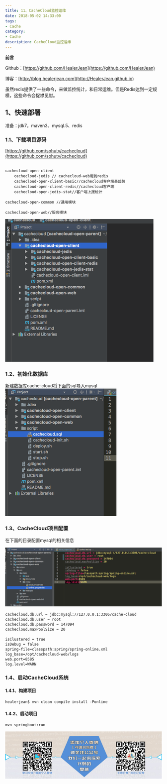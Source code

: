 ```yaml
---
title: 11、CacheCloud监控运维
date: 2018-05-02 14:33:00
tags: 
- Cache
category: 
- Cache
description: CacheCloud监控运维
---
```

**前言**     

 Github：[https://github.com/HealerJean](https://github.com/HealerJean)         

 博客：[http://blog.healerjean.com](http://HealerJean.github.io)           




虽然redis提供了一些命令，来做监控统计，和日常运维。但是Redis达到一定规模，这些命令会捉襟见肘。

## 1、快速部署

准备：jdk7，maven3、mysql.5、redis

### 1.1、下载项目源码
[https://github.com/sohutv/cachecloud](https://github.com/sohutv/cachecloud)


```

cachecloud-open-client
	cachecloud-jedis // cachecloud-web用到redis
	cachecloud-open-client-basic//cachecloud客户端基础包
	cachecloud-open-client-redis//cachecloud客户端
	cachecloud-open-jedis-stat//客户端上报统计

cachecloud-open-common //通用模块

cachecloud-open-web//服务模块

```


![WX20180501-151553](https://raw.githubusercontent.com/HealerJean/HealerJean.github.io/master/blogImages/WX20180501-151553.png)


### 1.2、初始化数据库

新建数据库cache-cloud将下面的sql导入mysql
![WX20180501-154830](https://raw.githubusercontent.com/HealerJean/HealerJean.github.io/master/blogImages/WX20180501-154830.png)


### 1.3、CacheCloud项目配置
在下面的目录配置mysql的相关信息

![WX20180501-154930](https://raw.githubusercontent.com/HealerJean/HealerJean.github.io/master/blogImages/WX20180501-154930.png)


```
cachecloud.db.url = jdbc:mysql://127.0.0.1:3306/cache-cloud
cachecloud.db.user = root
cachecloud.db.password = 147094
cachecloud.maxPoolSize = 20

isClustered = true
isDebug = false
spring-file=classpath:spring/spring-online.xml
log_base=/opt/cachecloud-web/logs
web.port=8585
log.level=WARN

```


### 1.4、启动CacheCloud系统

#### 1.4.1、构建项目
```
healerjean$ mvn clean compile install -Ponline

```

#### 1.4.2、启动项目


```
mvn springboot:run

```



![ContactAuthor](https://raw.githubusercontent.com/HealerJean/HealerJean.github.io/master/assets/img/artical_bottom.jpg)




<!-- Gitalk 评论 start  -->

<link rel="stylesheet" href="https://unpkg.com/gitalk/dist/gitalk.css">
<script src="https://unpkg.com/gitalk@latest/dist/gitalk.min.js"></script> 
<div id="gitalk-container"></div>    
 <script type="text/javascript">
    var gitalk = new Gitalk({
		clientID: `1d164cd85549874d0e3a`,
		clientSecret: `527c3d223d1e6608953e835b547061037d140355`,
		repo: `HealerJean.github.io`,
		owner: 'HealerJean',
		admin: ['HealerJean'],
		id: 'oWhBGAbr0SjPrSWk',
    });
    gitalk.render('gitalk-container');
</script> 

<!-- Gitalk end -->

